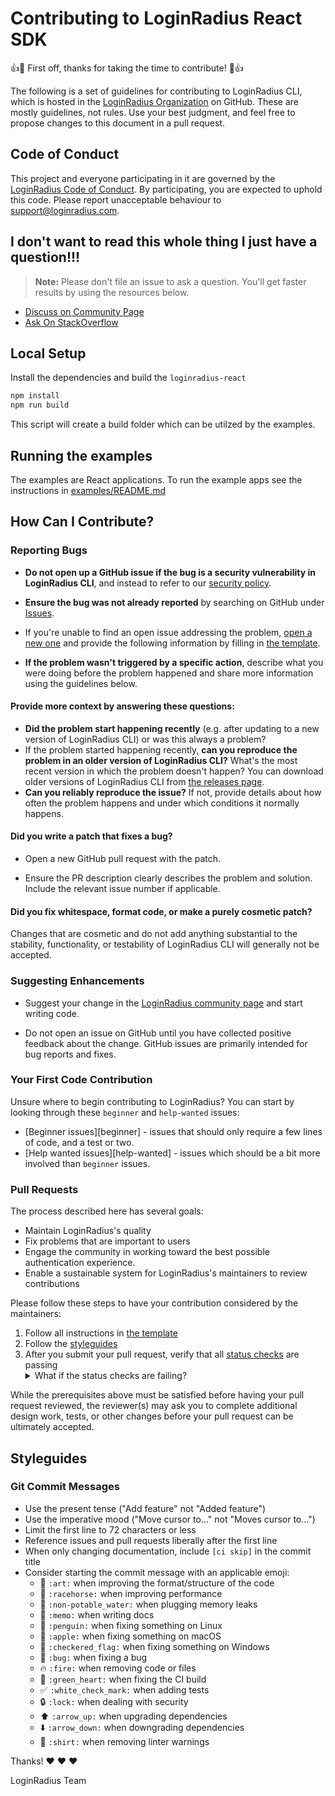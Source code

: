 # Contributing to LoginRadius React SDK

:+1::tada: First off, thanks for taking the time to contribute! :tada::+1:

The following is a set of guidelines for contributing to LoginRadius CLI, which is hosted in the [LoginRadius Organization](https://github.com/loginradius) on GitHub. These are mostly guidelines, not rules. Use your best judgment, and feel free to propose changes to this document in a pull request.

## Code of Conduct

This project and everyone participating in it are governed by the [LoginRadius Code of Conduct](CODE_OF_CONDUCT.md). By participating, you are expected to uphold this code. Please report unacceptable behaviour to [support@loginradius.com](mailto:support@loginradius.com).

## I don't want to read this whole thing I just have a question!!!

> **Note:** Please don't file an issue to ask a question. You'll get faster results by using the resources below.

- [Discuss on Community Page](https://community.loginradius.com/)
- [Ask On StackOverflow](https://stackoverflow.com/questions/ask/?tags=loginradius)

## Local Setup

Install the dependencies and build the `loginradius-react`

```bash
npm install
npm run build
```

This script will create a build folder which can be utilzed by the examples.

## Running the examples

The examples are React applications. To run the example apps see the instructions in [examples/README.md](./examples/README.md)

## How Can I Contribute?

### Reporting Bugs

- **Do not open up a GitHub issue if the bug is a security vulnerability
  in LoginRadius CLI**, and instead to refer to our [security policy](https://www.loginradius.com/security-policy).

- **Ensure the bug was not already reported** by searching on GitHub under [Issues](https://github.com/loginradius/loginradius-react/issues).

- If you're unable to find an open issue addressing the problem, [open a new one](https://github.com/loginradius/loginradius-react/issues/new) and provide the following information by filling in [the template](https://github.com/loginradius/loginradius-react/.github/blob/master/.github/ISSUE_TEMPLATE/bug_report.md).

- **If the problem wasn't triggered by a specific action**, describe what you were doing before the problem happened and share more information using the guidelines below.

#### Provide more context by answering these questions:

- **Did the problem start happening recently** (e.g. after updating to a new version of LoginRadius CLI) or was this always a problem?
- If the problem started happening recently, **can you reproduce the problem in an older version of LoginRadius CLI?** What's the most recent version in which the problem doesn't happen? You can download older versions of LoginRadius CLI from [the releases page](https://github.com/loginradius/loginradius-react/releases).
- **Can you reliably reproduce the issue?** If not, provide details about how often the problem happens and under which conditions it normally happens.

#### Did you write a patch that fixes a bug?

- Open a new GitHub pull request with the patch.

- Ensure the PR description clearly describes the problem and solution. Include the relevant issue number if applicable.

#### Did you fix whitespace, format code, or make a purely cosmetic patch?

Changes that are cosmetic and do not add anything substantial to the stability, functionality, or testability of LoginRadius CLI will generally not be accepted.

### Suggesting Enhancements

- Suggest your change in the [LoginRadius community page](https://community.loginradius.com/) and start writing code.

- Do not open an issue on GitHub until you have collected positive feedback about the change. GitHub issues are primarily intended for bug reports and fixes.

### Your First Code Contribution

Unsure where to begin contributing to LoginRadius? You can start by looking through these `beginner` and `help-wanted` issues:

- [Beginner issues][beginner] - issues that should only require a few lines of code, and a test or two.
- [Help wanted issues][help-wanted] - issues which should be a bit more involved than `beginner` issues.

### Pull Requests

The process described here has several goals:

- Maintain LoginRadius's quality
- Fix problems that are important to users
- Engage the community in working toward the best possible authentication experience.
- Enable a sustainable system for LoginRadius's maintainers to review contributions

Please follow these steps to have your contribution considered by the maintainers:

1. Follow all instructions in [the template](PULL_REQUEST_TEMPLATE.md)
2. Follow the [styleguides](#styleguides)
3. After you submit your pull request, verify that all [status checks](https://help.github.com/articles/about-status-checks/) are passing <details><summary>What if the status checks are failing?</summary>If a status check is failing, and you believe that the failure is unrelated to your change, please leave a comment on the pull request explaining why you believe the failure is unrelated. A maintainer will re-run the status check for you. If we conclude that the failure was a false positive, then we will open an issue to track that problem with our status check suite.</details>

While the prerequisites above must be satisfied before having your pull request reviewed, the reviewer(s) may ask you to complete additional design work, tests, or other changes before your pull request can be ultimately accepted.

## Styleguides

### Git Commit Messages

- Use the present tense ("Add feature" not "Added feature")
- Use the imperative mood ("Move cursor to..." not "Moves cursor to...")
- Limit the first line to 72 characters or less
- Reference issues and pull requests liberally after the first line
- When only changing documentation, include `[ci skip]` in the commit title
- Consider starting the commit message with an applicable emoji:
  - :art: `:art:` when improving the format/structure of the code
  - :racehorse: `:racehorse:` when improving performance
  - :non-potable_water: `:non-potable_water:` when plugging memory leaks
  - :memo: `:memo:` when writing docs
  - :penguin: `:penguin:` when fixing something on Linux
  - :apple: `:apple:` when fixing something on macOS
  - :checkered_flag: `:checkered_flag:` when fixing something on Windows
  - :bug: `:bug:` when fixing a bug
  - :fire: `:fire:` when removing code or files
  - :green_heart: `:green_heart:` when fixing the CI build
  - :white_check_mark: `:white_check_mark:` when adding tests
  - :lock: `:lock:` when dealing with security
  - :arrow_up: `:arrow_up:` when upgrading dependencies
  - :arrow_down: `:arrow_down:` when downgrading dependencies
  - :shirt: `:shirt:` when removing linter warnings

Thanks! :heart: :heart: :heart:

LoginRadius Team
